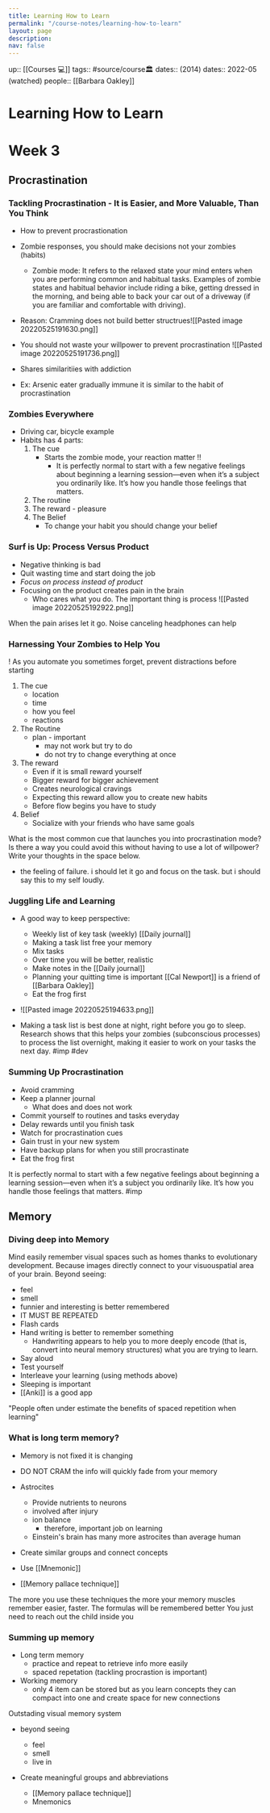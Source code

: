 ```yaml
---
title: Learning How to Learn
permalink: "/course-notes/learning-how-to-learn"
layout: page
description: 
nav: false
---
```


up:: [[Courses 💻]]
tags:: #source/course🏛
dates::  (2014)
dates::   2022-05 (watched)
people:: [[Barbara Oakley]]

# Learning How to Learn
# Week 3
## Procrastination
### Tackling Procrastination - It is Easier, and More Valuable, Than You Think
- How to prevent procrastionation
- Zombie responses, you should make decisions not your zombies (habits)
	- Zombie mode: It refers to the relaxed state your mind enters when you are performing common and habitual tasks. Examples of zombie states and habitual behavior include riding a bike, getting dressed in the morning, and being able to back your car out of a driveway (if you are familiar and comfortable with driving).
- Reason: Cramming does not build better structrues![[Pasted image 20220525191630.png]]
- You should not waste your willpower to prevent procrastination
![[Pasted image 20220525191736.png]]

- Shares similaritiies with addiction
- Ex: Arsenic eater gradually immune it is similar to the habit of procrastination


### Zombies Everywhere
- Driving car, bicycle example
- Habits has 4 parts:
	1. The cue
		- Starts the zombie mode,  your reaction matter !!
			- It is perfectly normal to start with a few negative feelings about beginning a learning session—even when it’s a subject you ordinarily like. It’s how you handle those feelings that matters.
	2. The routine 
	4. The reward - pleasure
	4. The Belief
		- To change your habit you should change your belief

### Surf is Up: Process Versus Product
- Negative thinking is bad
- Quit wasting time and start doing the job
- *Focus on process instead of product*
- Focusing on the product creates pain in the brain
	- Who cares what you do. The important thing is process
![[Pasted image 20220525192922.png]]

When the pain arises let it go.
Noise canceling headphones can help

### Harnessing Your Zombies to Help You
! As you automate you sometimes forget, prevent distractions before starting
1. The cue
	- location
	- time
	- how you feel
	- reactions
2. The Routine
	- plan - important
		- may not work but try to do
		- do not try to change everything at once
3. The reward
	- Even if it is small reward yourself
	- Bigger reward for bigger achievement
	- Creates neurological cravings
	- Expecting this reward allow you to create new habits
	- Before flow begins you have to study
4. Belief
	- Socialize with your friends who have same goals

What is the most common cue that launches you into procrastination mode? Is there a way you could avoid this without having to use a lot of willpower? Write your thoughts in the space below.

- the feeling of failure. i should let it go and focus on the task. but i should say this to my self loudly.


### Juggling Life and Learning
- A good way to keep perspective: 
	- Weekly list of key task (weekly) [[Daily journal]]
	- Making a task list free your memory
	- Mix tasks
	- Over time you will be better, realistic
	- Make notes in the [[Daily journal]]
	- Planning your quitting time is important
		 [[Cal Newport]] is a friend of [[Barbara Oakley]]
	- Eat the frog first
- ![[Pasted image 20220525194633.png]]

-  Making a task list is best done at night, right before you go to sleep. Research shows that this helps your zombies (subconscious processes) to process the list overnight, making it easier to work on your tasks the next day. #imp #dev

### Summing Up Procrastination
- Avoid cramming
- Keep a planner journal
	- What does and does not work
- Commit yourself to routines and tasks everyday
- Delay rewards until you finish task
- Watch for procrastination cues
- Gain trust in your new system
- Have backup plans for when you still procrastinate
- Eat the frog first

It is perfectly normal to start with a few negative feelings about beginning a learning session—even when it’s a subject you ordinarily like. It’s how you handle those feelings that matters. #imp 

## Memory
### Diving deep into Memory
Mind easily remember visual spaces such as homes thanks to evolutionary development.
Because images directly connect to your visuouspatial area of your brain.
Beyond seeing:
- feel
- smell
- funnier and interesting is better remembered
- IT MUST BE REPEATED
- Flash cards
- Hand writing is better to remember something
	-   Handwriting appears to help you to more deeply encode (that is, convert into neural memory structures) what you are trying to learn.
- Say aloud
- Test yourself
- Interleave your learning (using methods above)
- Sleeping is important
- [[Anki]] is a good app

"People often under estimate the benefits of spaced repetition when learning"


### What is long term memory?
- Memory is not fixed it is changing
- DO NOT CRAM the info will quickly fade from your memory
- Astrocites 
	- Provide nutrients to neurons
	- involved after injury
	- ion balance
		- therefore, important job on learning
	- Einstein's brain has many more astrocites than average human

- Create similar groups and connect concepts

- Use [[Mnemonic]]
- [[Memory pallace technique]]

The more you use these techniques the more your memory muscles remember easier, faster.
The formulas will be remembered better
You just need to reach out the child inside you

### Summing up memory
- Long term memory
	- practice and repeat to retrieve info more easily
	- spaced repetation (tackling procrastion is important)
- Working memory
	- only 4 item can be stored but as you learn concepts they can compact into one and create space for new connections

Outstading visual memory system
- beyond seeing
	- feel
	- smell 
	- live in


- Create meaningful groups and abbreviations
	- [[Memory pallace technique]]
	- Mnemonics
